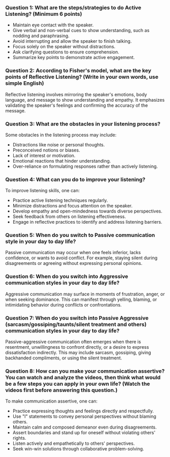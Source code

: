 ### Question 1: What are the steps/strategies to do Active Listening? (Minimum 6 points)

- Maintain eye contact with the speaker.
- Give verbal and non-verbal cues to show understanding, such as nodding and paraphrasing.
- Avoid interrupting and allow the speaker to finish talking.
- Focus solely on the speaker without distractions.
- Ask clarifying questions to ensure comprehension.
- Summarize key points to demonstrate active engagement.

### Question 2: According to Fisher's model, what are the key points of Reflective Listening? (Write in your own words, use simple English)

Reflective listening involves mirroring the speaker's emotions, body language, and message to show understanding and empathy. It emphasizes validating the speaker's feelings and confirming the accuracy of the message.

### Question 3: What are the obstacles in your listening process?

Some obstacles in the listening process may include:
- Distractions like noise or personal thoughts.
- Preconceived notions or biases.
- Lack of interest or motivation.
- Emotional reactions that hinder understanding.
- Over-reliance on formulating responses rather than actively listening.

### Question 4: What can you do to improve your listening?

To improve listening skills, one can:
- Practice active listening techniques regularly.
- Minimize distractions and focus attention on the speaker.
- Develop empathy and open-mindedness towards diverse perspectives.
- Seek feedback from others on listening effectiveness.
- Engage in reflective practices to identify and address listening barriers.

### Question 5: When do you switch to Passive communication style in your day to day life?

Passive communication may occur when one feels inferior, lacks confidence, or wants to avoid conflict. For example, staying silent during disagreements or agreeing without expressing personal opinions.

### Question 6: When do you switch into Aggressive communication styles in your day to day life?

Aggressive communication may surface in moments of frustration, anger, or when seeking dominance. This can manifest through yelling, blaming, or intimidating behavior during conflicts or confrontations.

### Question 7: When do you switch into Passive Aggressive (sarcasm/gossiping/taunts/silent treatment and others) communication styles in your day to day life?

Passive-aggressive communication often emerges when there is resentment, unwillingness to confront directly, or a desire to express dissatisfaction indirectly. This may include sarcasm, gossiping, giving backhanded compliments, or using the silent treatment.

### Question 8: How can you make your communication assertive? You can watch and analyze the videos, then think what would be a few steps you can apply in your own life? (Watch the videos first before answering this question.)

To make communication assertive, one can:
- Practice expressing thoughts and feelings directly and respectfully.
- Use "I" statements to convey personal perspectives without blaming others.
- Maintain calm and composed demeanor even during disagreements.
- Assert boundaries and stand up for oneself without violating others' rights.
- Listen actively and empathetically to others' perspectives.
- Seek win-win solutions through collaborative problem-solving.
